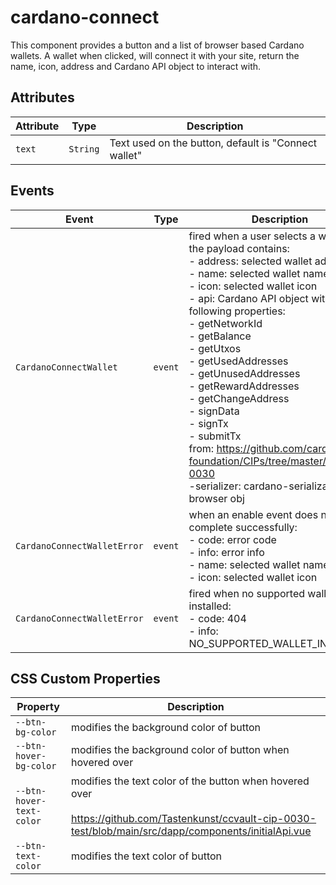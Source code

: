 # cardano-connect

This component provides a button and a list of browser based Cardano wallets.
A wallet when clicked, will connect it with your site, return the name,
icon, address and Cardano API object to interact with.

## Attributes

| Attribute | Type     | Description                                      |
|-----------|----------|--------------------------------------------------|
| `text`    | `String` | Text used on the button, default is "Connect wallet" |

## Events

| Event                       | Type    | Description                                      |
|-----------------------------|---------|--------------------------------------------------|
| `CardanoConnectWallet`      | `event` | fired when a user selects a wallet and the payload contains:<br />- address: selected wallet address<br />- name: selected wallet name<br />- icon: selected wallet icon<br />- api: Cardano API object with following properties:<br />- getNetworkId<br />- getBalance<br />- getUtxos<br />- getUsedAddresses<br />- getUnusedAddresses<br />- getRewardAddresses<br />- getChangeAddress<br />- signData<br />- signTx<br />- submitTx<br />from: https://github.com/cardano-foundation/CIPs/tree/master/CIP-0030<br />-serializer: cardano-serialization-lib-browser obj |
| `CardanoConnectWalletError` | `event` | when an enable event does not complete successfully:<br />- code: error code<br />- info: error info<br />- name: selected wallet name<br />- icon: selected wallet icon |
| `CardanoConnectWalletError` | `event` | fired when no supported wallet is installed:<br />- code: 404<br />- info: NO_SUPPORTED_WALLET_INSTALLED |

## CSS Custom Properties

| Property                 | Description                                      |
|--------------------------|--------------------------------------------------|
| `--btn-bg-color`         | modifies the background color of button          |
| `--btn-hover-bg-color`   | modifies the background color of button when hovered over |
| `--btn-hover-text-color` | modifies the text color of the button when hovered over<br /><br />https://github.com/Tastenkunst/ccvault-cip-0030-test/blob/main/src/dapp/components/initialApi.vue |
| `--btn-text-color`       | modifies the text color of button                |
